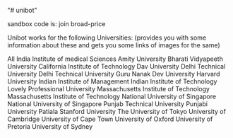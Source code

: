 "# unibot" 

sandbox code is: join broad-price

Unibot works for the following Universities:
(provides you with some information about these and gets you some links of images for the same)

All India Institute of medical Sciences
Amity University
Bharati Vidyapeeth University
California Institute of Technology
Dav University
Delhi Technical University
Delhi Technical University
Guru Nanak Dev University
Harvard University
Indian Institute of Management
Indian Institute of Technology
Lovely Professional University
Massachusetts Institute of Technology
Massachusetts Institute of Technology
National University of Singapore
National University of Singapore
Punjab Technical University
Punjabi University Patiala
Stanford University
The University of Tokyo
University of Cambridge
University of Cape Town
University of Oxford
University of Pretoria
University of Sydney
